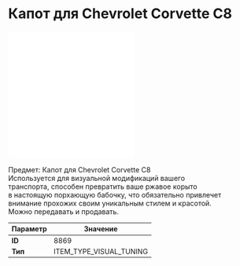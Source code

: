 # Капот для Chevrolet Corvette C8

![Item Image](../img/8869.webp?raw=true)

Предмет: Капот для Chevrolet Corvette C8<br>Используется для визуальной модификаций вашего<br>транспорта, способен превратить ваше ржавое корыто<br>в настоящую порхающую бабочку, что обязательно привлечет<br>внимание прохожих своим уникальным стилем и красотой.<br>Можно передавать и продавать.


| Параметр | Значение |
|----------|----------|
| **ID** | 8869 |
| **Тип** | ITEM_TYPE_VISUAL_TUNING |

